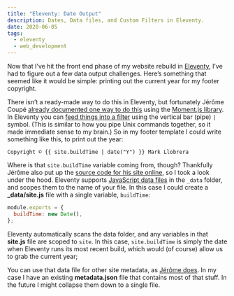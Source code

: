 ```yaml
---
title: "Eleventy: Date Output"
description: Dates, Data files, and Custom Filters in Eleventy.
date: 2020-06-05
tags:
  - eleventy
  - web_development
---
```


Now that I’ve hit the front end phase of my website rebuild in [Eleventy](https://11ty.dev), I’ve had to figure out a few data output challenges. Here’s something that seemed like it would be simple: printing out the current year for my footer copyright.

There isn’t a ready-made way to do this in Eleventy, but fortunately Jérôme Coupé [already documented one way to do this](https://www.webstoemp.com/blog/from-jekyll-to-eleventy/) using the [Moment.js library](https://momentjs.com). In Eleventy you can [feed things into a filter](https://www.11ty.dev/docs/filters/) using the vertical bar (pipe) `|` symbol. (This is similar to how you pipe Unix commands together, so it made immediate sense to my brain.) So in my footer template I could write something like this, to print out the year:

```twig
Copyright © {{ site.buildTime | date("Y") }} Mark Llobrera
```

Where is that `site.buildTime` variable coming from, though? Thankfully Jérôme also put up the [source code for his site online](https://github.com/jeromecoupe/webstoemp), so I took a look under the hood. Eleventy supports [JavaScript data files](https://www.11ty.dev/docs/data-js/#using-js-data-files) in the `_data` folder, and scopes them to the name of your file. In this case I could create a **\_data/site.js** file with a single variable, `buildTime`:

```js
module.exports = {
  buildTime: new Date(),
};
```

Eleventy automatically scans the data folder, and any variables in that **site.js** file are scoped to `site`. In this case, `site.buildTime` is simply the date when Eleventy runs its most recent build, which would (of course) allow us to grab the current year;

You can use that data file for other site metadata, as [Jérôme does](https://github.com/jeromecoupe/webstoemp/blob/master/src/_data/site.js). In my case I have an existing **metadata.json** file that contains most of that stuff. In the future I might collapse them down to a single file.
